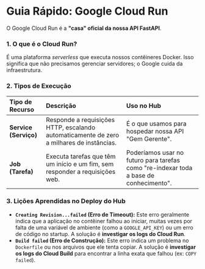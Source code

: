# Guia Rápido: Google Cloud Run

O Google Cloud Run é a **"casa" oficial da nossa API FastAPI**.

### 1. O que é o Cloud Run?
É uma plataforma *serverless* que executa nossos contêineres Docker. Isso significa que não precisamos gerenciar servidores; o Google cuida da infraestrutura.

### 2. Tipos de Execução
| Tipo de Recurso | Descrição | Uso no Hub |
| :--- | :--- | :--- |
| **Service (Serviço)** | Responde a requisições HTTP, escalando automaticamente de zero a milhares de instâncias. | É o que usamos para hospedar nossa API "Gem Gerente". |
| **Job (Tarefa)** | Executa tarefas que têm um início e um fim, sem responder a requisições web. | Poderíamos usar no futuro para tarefas como "re-indexar toda a base de conhecimento". |

### 3. Lições Aprendidas no Deploy do Hub
- **`Creating Revision...failed` (Erro de Timeout):** Este erro geralmente indica que a aplicação no contêiner falhou ao iniciar, muitas vezes por falta de uma variável de ambiente (como a `GOOGLE_API_KEY`) ou um erro de código no startup. A solução é **investigar os logs do Cloud Run**.
- **`Build failed` (Erro de Construção):** Este erro indica um problema no `Dockerfile` ou nos arquivos que ele tenta copiar. A solução é **investigar os logs do Cloud Build** para encontrar a linha exata que falhou (ex: `COPY failed`).